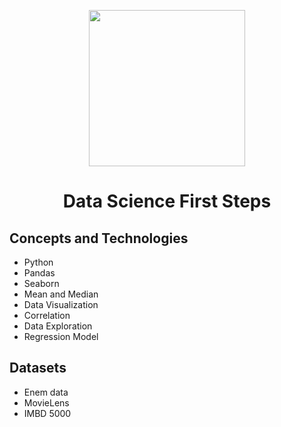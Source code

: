  <p align="center">
  <img
      src="https://user-images.githubusercontent.com/36003388/81346770-40cc2600-9091-11ea-91c4-e7931e652d17.png"
      width="250"
    />
 </p>
 <h1 align="center">
  <strong align="center">Data Science First Steps</strong>
 </h1>


## Concepts and Technologies

- Python
- Pandas
- Seaborn
- Mean and Median
- Data Visualization
- Correlation 
- Data Exploration
- Regression Model

## Datasets

- Enem data
- MovieLens
- IMBD 5000

